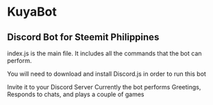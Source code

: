 # KuyaBot
## Discord Bot for Steemit Philippines

index.js is the main file.  It includes all the commands that the bot can perform.

You will need to download and install Discord.js in order to run this bot

Invite it to your Discord Server
Currently the bot performs Greetings, Responds to chats, and plays a couple of games
